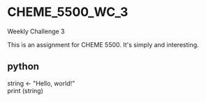 # CHEME_5500_WC_3
Weekly Challenge 3

This is an assignment for CHEME 5500. It's simply and interesting.

## python
string <- "Hello, world!"  
print (string)
